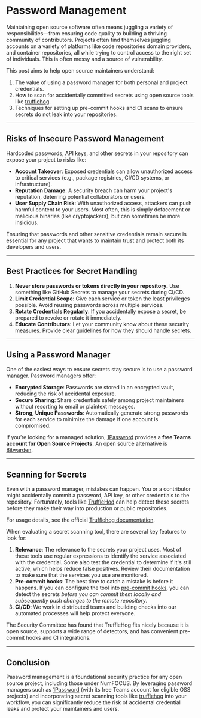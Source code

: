 # Password Management

Maintaining open source software often means juggling a variety of responsibilities—from ensuring code quality to building a thriving community of contributors. Projects often find themselves juggling accounts on a variety of platforms like code repositories domain providers, and container repositories, all while trying to control access to the right set of individuals. This is often messy and a source of vulnerability.

This post aims to help open source maintainers understand:

1. The value of using a password manager for both personal and project credentials.
2. How to scan for accidentally committed secrets using open source tools like [trufflehog](https://github.com/trufflesecurity/trufflehog).
3. Techniques for setting up pre-commit hooks and CI scans to ensure secrets do not leak into your repositories.

---

## Risks of Insecure Password Management

Hardcoded passwords, API keys, and other secrets in your repository can expose your project to risks like:

- **Account Takeover**: Exposed credentials can allow unauthorized access to critical services (e.g., package registries, CI/CD systems, or infrastructure).
- **Reputation Damage**: A security breach can harm your project's reputation, deterring potential collaborators or users.
- **User Supply Chain Risk**: With unauthorized access, attackers can push harmful content to your users. Most often, this is simply defacement or malicious binaries (like cryptojackers), but can sometimes be more insidious.

Ensuring that passwords and other sensitive credentials remain secure is essential for any project that wants to maintain trust and protect both its developers and users.

---

## Best Practices for Secret Handling

1. **Never store passwords or tokens directly in your repository.** Use something like GitHub Secrets to manage your secrets during CI/CD.
2. **Limit Credential Scope**: Give each service or token the least privileges possible. Avoid reusing passwords across multiple services.
3. **Rotate Credentials Regularly**: If you accidentally expose a secret, be prepared to revoke or rotate it immediately.
4. **Educate Contributors**: Let your community know about these security measures. Provide clear guidelines for how they should handle secrets.

---

## Using a Password Manager

One of the easiest ways to ensure secrets stay secure is to use a password manager. Password managers offer:

- **Encrypted Storage**: Passwords are stored in an encrypted vault, reducing the risk of accidental exposure.  
- **Secure Sharing**: Share credentials safely among project maintainers without resorting to email or plaintext messages.  
- **Strong, Unique Passwords**: Automatically generate strong passwords for each service to minimize the damage if one account is compromised.

If you’re looking for a managed solution, [1Password](https://github.com/1Password/for-open-source) provides a **free Teams account for Open Source Projects**. An open source alternative is [Bitwarden](https://github.com/bitwarden/).

---

## Scanning for Secrets

Even with a password manager, mistakes can happen. You or a contributor might accidentally commit a password, API key, or other credentials to the repository. Fortunately, tools like [TruffleHod](https://github.com/trufflesecurity/trufflehog) can help detect these secrets before they make their way into production or public repositories.

For usage details, see the official [Trufflehog documentation](https://github.com/trufflesecurity/trufflehog).

When evaluating a secret scanning tool, there are several key features to look for:

1. **Relevance**: The relevance to the secrets your project uses. Most of these tools use regular expressions to identify the service associated with the credential. Some also test the credential to determine if it's still active, which helps reduce false positives. Review their documentation to make sure that the services you use are monitored.
2. **Pre-commit hooks**: The best time to catch a mistake is before it happens. If you can configure the tool into [pre-commit hooks](https://pre-commit.com/), you can detect the secrets _before you can commit them locally and subsequently push changes to the remote repository_.
3. **CI/CD**: We work in distributed teams and building checks into our automated processes will help protect everyone.

The Security Committee has found that TruffleHog fits nicely because it is open source, supports a wide range of detectors, and has convenient pre-commit hooks and CI integrations.

---

## Conclusion

Password management is a foundational security practice for any open source project, including those under NumFOCUS. By leveraging password managers such as [1Password](https://github.com/1Password/for-open-source) (with its free Teams account for eligible OSS projects) and incorporating secret scanning tools like [trufflehog](https://github.com/trufflesecurity/trufflehog) into your workflow, you can significantly reduce the risk of accidental credential leaks and protect your maintainers and users.

